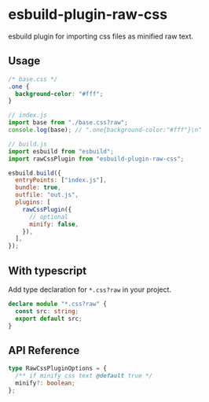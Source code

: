 # esbuild-plugin-raw-css

esbuild plugin for importing css files as minified raw text.

## Usage

```css
/* base.css */
.one {
  background-color: "#fff";
}
```

```js
// index.js
import base from "./base.css?raw";
console.log(base); // ".one{background-color:"#fff"}\n"
```

```js
// build.js
import esbuild from "esbuild";
import rawCssPlugin from "esbuild-plugin-raw-css";

esbuild.build({
  entryPoints: ["index.js"],
  bundle: true,
  outfile: "out.js",
  plugins: [
    rawCssPlugin({
      // optional
      minify: false,
    }),
  ],
});
```

## With typescript

Add type declaration for `*.css?raw` in your project.

```ts
declare module "*.css?raw" {
  const src: string;
  export default src;
}
```

## API Reference

```ts
type RawCssPluginOptions = {
  /** if minify css text @default true */
  minify?: boolean;
};
```
